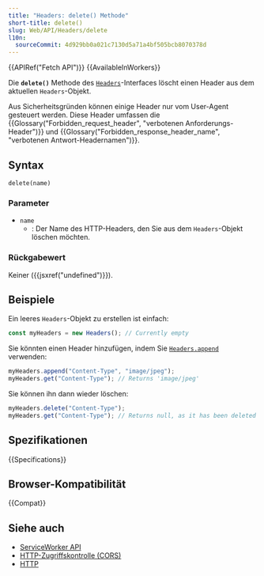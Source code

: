 ```yaml
---
title: "Headers: delete() Methode"
short-title: delete()
slug: Web/API/Headers/delete
l10n:
  sourceCommit: 4d929bb0a021c7130d5a71a4bf505bcb8070378d
---
```


{{APIRef("Fetch API")}} {{AvailableInWorkers}}

Die **`delete()`** Methode des [`Headers`](/de/docs/Web/API/Headers)-Interfaces löscht einen Header aus dem aktuellen `Headers`-Objekt.

Aus Sicherheitsgründen können einige Header nur vom User-Agent gesteuert werden. Diese Header umfassen die {{Glossary("Forbidden_request_header", "verbotenen Anforderungs-Header")}} und {{Glossary("Forbidden_response_header_name", "verbotenen Antwort-Headernamen")}}.

## Syntax

```js-nolint
delete(name)
```

### Parameter

- `name`
  - : Der Name des HTTP-Headers, den Sie aus dem `Headers`-Objekt löschen möchten.

### Rückgabewert

Keiner ({{jsxref("undefined")}}).

## Beispiele

Ein leeres `Headers`-Objekt zu erstellen ist einfach:

```js
const myHeaders = new Headers(); // Currently empty
```

Sie könnten einen Header hinzufügen, indem Sie [`Headers.append`](/de/docs/Web/API/Headers/append) verwenden:

```js
myHeaders.append("Content-Type", "image/jpeg");
myHeaders.get("Content-Type"); // Returns 'image/jpeg'
```

Sie können ihn dann wieder löschen:

```js
myHeaders.delete("Content-Type");
myHeaders.get("Content-Type"); // Returns null, as it has been deleted
```

## Spezifikationen

{{Specifications}}

## Browser-Kompatibilität

{{Compat}}

## Siehe auch

- [ServiceWorker API](/de/docs/Web/API/Service_Worker_API)
- [HTTP-Zugriffskontrolle (CORS)](/de/docs/Web/HTTP/Guides/CORS)
- [HTTP](/de/docs/Web/HTTP)
